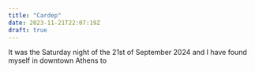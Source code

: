 ```yaml
---
title: "Cardep"
date: 2023-11-21T22:07:19Z
draft: true
---
```


It was the Saturday night of the 21st of September 2024 and I have found myself in downtown Athens to 